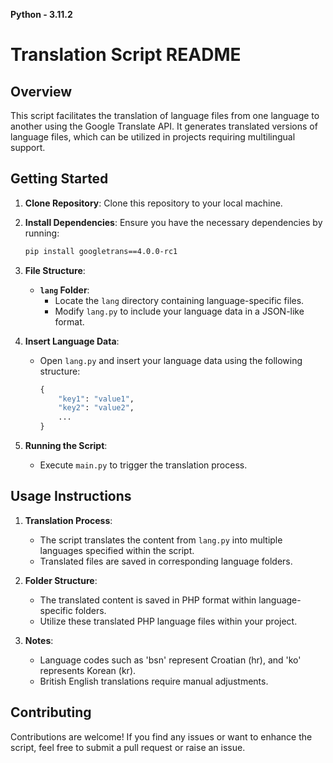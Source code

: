 **Python - 3.11.2**

# Translation Script README

## Overview

This script facilitates the translation of language files from one language to another using the Google Translate API. It generates translated versions of language files, which can be utilized in projects requiring multilingual support.

## Getting Started

1. **Clone Repository**: Clone this repository to your local machine.

2. **Install Dependencies**: Ensure you have the necessary dependencies by running:
    ```bash
    pip install googletrans==4.0.0-rc1
    ```

3. **File Structure**:
    - **`lang` Folder**:
        - Locate the `lang` directory containing language-specific files.
        - Modify `lang.py` to include your language data in a JSON-like format.

4. **Insert Language Data**:
    - Open `lang.py` and insert your language data using the following structure:
        ```python
        {
            "key1": "value1",
            "key2": "value2",
            ...
        }
        ```

5. **Running the Script**:
    - Execute `main.py` to trigger the translation process.

## Usage Instructions

1. **Translation Process**:
    - The script translates the content from `lang.py` into multiple languages specified within the script.
    - Translated files are saved in corresponding language folders.

2. **Folder Structure**:
    - The translated content is saved in PHP format within language-specific folders.
    - Utilize these translated PHP language files within your project.

3. **Notes**:
    - Language codes such as 'bsn' represent Croatian (hr), and 'ko' represents Korean (kr).
    - British English translations require manual adjustments.

## Contributing

Contributions are welcome! If you find any issues or want to enhance the script, feel free to submit a pull request or raise an issue.
